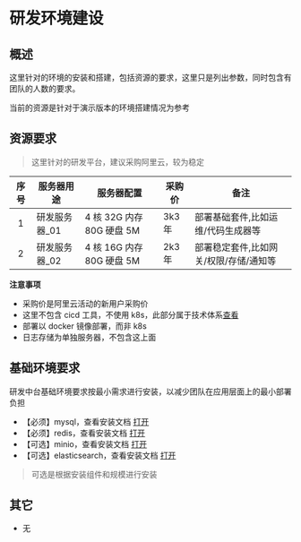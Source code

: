 # 研发环境建设

## 概述

这里针对的环境的安装和搭建，包括资源的要求，这里只是列出参数，同时包含有团队的人数的要求。

当前的资源是针对于演示版本的环境搭建情况为参考

## 资源要求

> 这里针对的研发平台，建议采购阿里云，较为稳定

| 序号 | 服务器用途     | 服务器配置                | 采购价 | 备注                                   |
| :--: | -------------- | ------------------------- | ------ | -------------------------------------- |
|  1   | 研发服务器\_01 | 4 核 32G 内存 80G 硬盘 5M | 3k3 年 | 部署基础套件,比如运维/代码生成器等     |
|  2   | 研发服务器\_02 | 4 核 16G 内存 80G 硬盘 5M | 2k3 年 | 部署稳定套件,比如网关/权限/存储/通知等 |

**注意事项**

- 采购价是阿里云活动的新用户采购价
- 这里不包含 cicd 工具，不使用 k8s，此部分属于技术体系[查看](#)
- 部署以 docker 镜像部署，而非 k8s
- 日志存储为单独服务器，不包含这上面

## 基础环境要求

研发中台基础环境要求按最小需求进行安装，以减少团队在应用层面上的最小部署负担

- 【必须】mysql，查看安装文档 [打开][mysql]
- 【必须】redis，查看安装文档 [打开][redis]
- 【可选】minio，查看安装文档 [打开][minio]
- 【可选】elasticsearch，查看安装文档 [打开][elasticsearch]


> 可选是根据安装组件和规模进行安装

[mysql]: /operation/08_mysql/01_MySQL单点安装.md
[redis]: /operation/06_redis/01_Redis单点安装.md
[minio]: /operation/27_minio/01_MinIO单机安装.md
[elasticsearch]: /operation/22_elk/04_elk单机版本安装.md

## 其它

- 无
